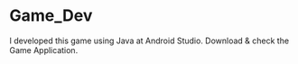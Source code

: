 # Game_Dev
I developed this game using Java at Android Studio. Download &amp; check the Game Application.
